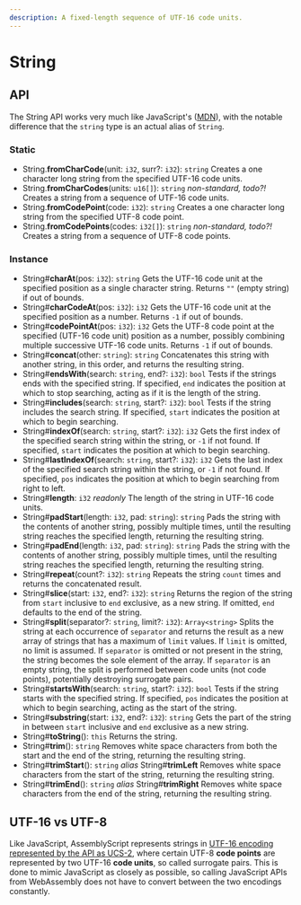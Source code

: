 ```yaml
---
description: A fixed-length sequence of UTF-16 code units.
---
```


# String

## API

The String API works very much like JavaScript's \([MDN](https://developer.mozilla.org/en-US/docs/Web/JavaScript/Reference/Global_Objects/String)\), with the notable difference that the `string` type is an actual alias of `String`.

### Static

* String.**fromCharCode**\(unit: `i32`, surr?: `i32`\): `string` Creates a one character long string from the specified UTF-16 code units.
* String.**fromCharCodes**\(units: `u16[]`\): `string` _non-standard, todo?!_ Creates a string from a sequence of UTF-16 code units.
* String.**fromCodePoint**\(code: `i32`\): `string` Creates a one character long string from the specified UTF-8 code point.
* String.**fromCodePoints**\(codes: `i32[]`\): `string` _non-standard, todo?!_ Creates a string from a sequence of UTF-8 code points.

### Instance

* String\#**charAt**\(pos: `i32`\): `string` Gets the UTF-16 code unit at the specified position as a single character string. Returns `""` \(empty string\) if out of bounds.
* String\#**charCodeAt**\(pos: `i32`\): `i32` Gets the UTF-16 code unit at the specified position as a number. Returns `-1` if out of bounds.
* String\#**codePointAt**\(pos: `i32`\): `i32` Gets the UTF-8 code point at the specified \(UTF-16 code unit\) position as a number, possibly combining multiple successive UTF-16 code units. Returns `-1` if out of bounds.
* String\#**concat**\(other: `string`\): `string` Concatenates this string with another string, in this order, and returns the resulting string.
* String\#**endsWith**\(search: `string`, end?: `i32`\): `bool` Tests if the strings ends with the specified string. If specified, `end` indicates the position at which to stop searching, acting as if it is the length of the string.
* String\#**includes**\(search: `string`, start?: `i32`\): `bool` Tests if the string includes the search string. If specified, `start` indicates the position at which to begin searching.
* String\#**indexOf**\(search: `string`, start?: `i32`\): `i32` Gets the first index of the specified search string within the string, or `-1` if not found. If specified, `start` indicates the position at which to begin searching.
* String\#**lastIndexOf**\(search: `string`, start?: `i32`\): `i32` Gets the last index of the specified search string within the string, or `-1` if not found. If specified, `pos` indicates the position at which to begin searching from right to left.
* String\#**length**: `i32` _readonly_ The length of the string in UTF-16 code units.
* String\#**padStart**\(length: `i32`, pad: `string`\): `string` Pads the string with the contents of another string, possibly multiple times, until the resulting string reaches the specified length, returning the resulting string.
* String\#**padEnd**\(length: `i32`, pad: `string`\): `string` Pads the string with the contents of another string, possibly multiple times, until the resulting string reaches the specified length, returning the resulting string.
* String\#**repeat**\(count?: `i32`\): `string` Repeats the string `count` times and returns the concatenated result.
* String\#**slice**\(start: `i32`, end?: `i32`\): `string` Returns the region of the string from `start` inclusive to `end` exclusive, as a new string. If omitted, `end` defaults to the end of the string.
* String\#**split**\(separator?: `string`, limit?: `i32`\): `Array<string>` Splits the string at each occurrence  of `separator` and returns the result as a new array of strings that has a maximum of `limit` values. If `limit` is omitted, no limit is assumed. If `separator` is omitted or not present in the string, the string becomes the sole element of the array. If `separator` is an empty string, the split is performed between code units \(not code points\), potentially destroying surrogate pairs.
* String\#**startsWith**\(search: `string`, start?: `i32`\): `bool` Tests if the string starts with the specified string. If specified, `pos` indicates the position at which to begin searching, acting as the start of the string.
* String\#**substring**\(start: `i32`, end?: `i32`\): `string` Gets the part of the string in between `start` inclusive and `end` exclusive as a new string.
* String\#**toString**\(\): `this` Returns the string.
* String\#**trim**\(\): `string` Removes white space characters from both the start and the end of the string, returning the resulting string.
* String\#**trimStart**\(\): `string` _alias_  String\#**trimLeft** Removes white space characters from the start of the string, returning the resulting string.
* String\#**trimEnd**\(\): `string` _alias_  String\#**trimRight** Removes white space characters from the end of the string, returning the resulting string.

## UTF-16 vs UTF-8

Like JavaScript, AssemblyScript represents strings in [UTF-16 encoding represented by the API as UCS-2](https://mathiasbynens.be/notes/javascript-encoding), where certain UTF-8 **code points** are represented by two UTF-16 **code units**, so called surrogate pairs. This is done to mimic JavaScript as closely as possible, so calling JavaScript APIs from WebAssembly does not have to convert between the two encodings constantly.

